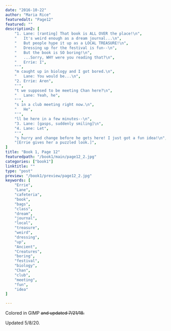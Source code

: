 ```yaml
---
date: "2016-10-22"
author: "Maria Rice"
featuredalt: "Page12"
featured: ""
description2: [
    "1. Lane: [ranting] That book is ALL OVER the place!\n",
    "   It's weird enough as a dream journal...\n",
    "   But people hype it up as a LOCAL TREASURE!\n",
    "   Dressing up for the festival is fun--\n",
    "   But the book is SO boring!\n",
    "   ...Sorry, WHY were you reading that?\n",
    "   Errie: I",
    "'",
    "m caught up in biology and I got bored.\n",
    "   Lane: You would be...\n",
    "2. Errie: Aren",
    "'",
    "t we supposed to be meeting Chan here?\n",
    "   Lane: Yeah, he",
    "'",
    "s in a club meeting right now.\n",
    "   He",
    "'",
    "ll be here in a few minutes--\n",
    "3. Lane: [gasps, suddenly smiling]\n",
    "4. Lane: Let",
    "'",
    "s hurry and change before he gets here! I just got a fun idea!\n",
    "[Errie gives her a puzzled look.]",
]
title: "Book 1, Page 12"
featuredpath: "/book1/main/page12_2.jpg"
categories: ["book1"]
linktitle: ""
type: "post"
preview: "/book1/preview/page12_2.jpg"
keywords: [
    "Errie", 
    "Lane",
    "cafeteria",
    "book",
    "bags",
    "class",
    "dream",
    "journal",
    "local",
    "treasure",
    "weird",
    "dressing",
    "up",
    "Ancient",
    "Creatures",
    "boring",
    "festival",
    "biology",
    "Chan",
    "club",
    "meeting",
    "fun",
    "idea"
]

---
```


Colored in GIMP ~~and updated 7/21/18.~~

Updated 5/8/20.
